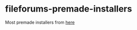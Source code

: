 # fileforums-premade-installers
Most premade installers from [here](https://fileforums.com/forumdisplay.php?f=55)

